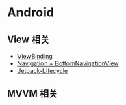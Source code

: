 # Android

## View 相关
* [ViewBinding](https://github.com/ovomiao/Learning/tree/main/CS/Android/viewbinding/README.md)
* [Navigation + BottomNavigationView](https://github.com/ovomiao/Learning/tree/main/CS/Android/ui-bottom-navigation-view)
* [Jetpack-Lifecycle](https://github.com/ovomiao/Learning/tree/main/CS/Android/jetpack-lifecycles)

## MVVM 相关